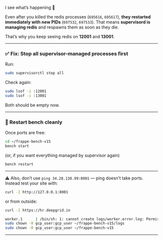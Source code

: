   I see what’s happening 👀

Even after you killed the redis processes (`695616`, `695617`), **they restarted immediately with new PIDs** (`697532`, `697533`). That means **supervisord is managing redis** and respawns them as soon as they die.

That’s why you keep seeing redis on **12001** and **13001**.

---

### ✅ Fix: Stop all supervisor-managed processes first

Run:

```bash
sudo supervisorctl stop all
```

Check again:

```bash
sudo lsof -i :12001
sudo lsof -i :13001
```

Both should be empty now.

---

### 🚀 Restart bench cleanly

Once ports are free:

```bash
cd ~/frappe-bench-v15
bench start
```

(or, if you want everything managed by supervisor again)

```bash
bench restart
```

---

⚠️ Also, don’t use `ping 34.28.138.99:8001` — ping doesn’t take ports. Instead test your site with:

```bash
curl -I http://127.0.0.1:8001
```

or from outside:

```bash
curl -I https://hr.deepgrid.in
```

```bash
worker.1      | /bin/sh: 1: cannot create logs/worker.error.log: Permission denied
sudo chown -R gcp_user:gcp_user ~/frappe-bench-v15/logs
sudo chown -R gcp_user:gcp_user ~/frappe-bench-v15

```



---
